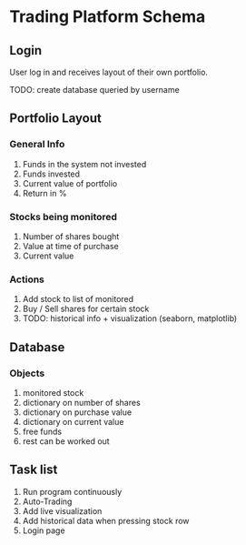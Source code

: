 # Trading Platform Schema

## Login

User log in and receives layout of their own portfolio.

TODO: create database queried by username

## Portfolio Layout

### General Info

1. Funds in the system not invested
2. Funds invested
3. Current value of portfolio
4. Return in %

### Stocks being monitored

1. Number of shares bought
2. Value at time of purchase
3. Current value

### Actions

1. Add stock to list of monitored
2. Buy / Sell shares for certain stock
3. TODO: historical info + visualization (seaborn, matplotlib)

## Database

### Objects

1. monitored stock
2. dictionary on number of shares
3. dictionary on purchase value
4. dictionary on current value
5. free funds
6. rest can be worked out

## Task list

1. Run program continuously
2. Auto-Trading
3. Add live visualization
4. Add historical data when pressing stock row
5. Login page
